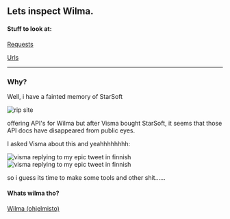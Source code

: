 ## Lets inspect Wilma.

#### Stuff to look at:
[Requests](request_ex.md)


[Urls](urls.md)


--------


### Why?

Well, i have a fainted memory of StarSoft 

![rip site](https://i.imgur.com/RatvZaf.png) 


offering API's for Wilma but after Visma bought StarSoft, it seems that those API docs have disappeared from public eyes.


I asked Visma about this and yeahhhhhhhh: 


![visma replying to my epic tweet in finnish](https://i.imgur.com/j13oKrY.png) 
![visma replying to my epic tweet in finnish](https://i.imgur.com/ETqNxeA.png) 


so i guess its time to make some tools and other shit......

#### Whats wilma tho?
[Wilma (ohjelmisto)](https://fi.wikipedia.org/wiki/Wilma_(ohjelmisto)])

